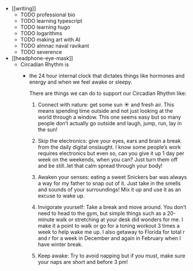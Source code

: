 - [[writing]]
	- TODO professional bio
	- TODO learning typescript
	- TODO learning hugo
	- TODO logarithms
	- TODO making art with AI
	- TODO almnac naval ravikant
	- TODO severence
- [[headphone-eye-mask]]
	- Circadian Rhythm is
		- the 24 hour internal clock that dictates things like hormones and energy and when we feel awake or sleepy.
		  
		  There are things we can do to support our Circadian Rhythm like:
		  
		  1) Connect with nature: get some sun ☀️ and fresh air. This means spending time outside and not just looking at the world through a window. This one seems easy but so many people don’t actually go outside and laugh, jump, run, lay in the sun!
		  
		  
		  
		  2) Skip the electronics: give your eyes, ears and brain a break from the daily digital onslaught. I know some people’s work requires electronics but even so, can you give it up 1 day per week on the weekends, when you can? Just turn them off and be still..let that calm spread through your body!
		  
		  
		  
		  3) Awaken your senses: eating a sweet Snickers bar was always a way for my father to snap out of it. Just take in the smells and sounds of your surroundings! Mix it up and use it as an excuse to wake up.
		  
		  
		  
		  4) Invigorate yourself: Take a break and move around. You don’t need to head to the gym, but simple things such as a 20-minute walk or stretching at your desk did wonders for me. I make it a point to walk or go for a toning workout 3 times a week to help wake me up. I also getaway to Florida for total r and r for a week in December and again in February when I have winter break.
		  
		  
		  
		  5) Keep awake: Try to avoid napping but if you must, make sure your naps are short and before 3 pm!